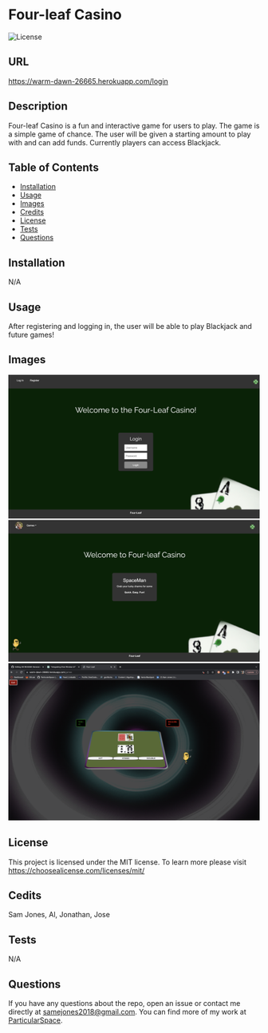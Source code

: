 # Four-leaf Casino 

  ![License](https://img.shields.io/badge/license-MIT-blue.svg)
  
  ## URL
  
https://warm-dawn-26665.herokuapp.com/login

  ## Description

  Four-leaf Casino is a fun and interactive game for users to play. The game is a simple game of chance. The user will be given a starting amount to play with and can add funds. Currently players can access Blackjack.

  ## Table of Contents

  - [Installation](#installation)
  - [Usage](#usage)
  - [Images](#images)
  - [Credits](#credits)
  - [License](#license)
  - [Tests](#tests)
  - [Questions](#questions)

  ## Installation

  N/A

  ## Usage

  After registering and logging in, the user will be able to play Blackjack and future games!
  
  ## Images
  
  ![Login](public/images/loginImage.png "Login")
  ![Dashboard](public/images/dashboard.png "Dashboard")
  ![Games](public/images/gameScreenshot.png "Games")
  
  ## License

 This project is licensed under the MIT license. To learn more please visit https://choosealicense.com/licenses/mit/

  ## Cedits

  Sam Jones,
  Al,
  Jonathan,
  Jose 

  ## Tests

  N/A

  ## Questions

  If you have any questions about the repo, open an issue or contact me directly at [samejones2018@gmail.com](mailto:samejones2018@gmail.com). You can find more of my work at [ParticularSpace](https://github.com/ParticularSpace).


